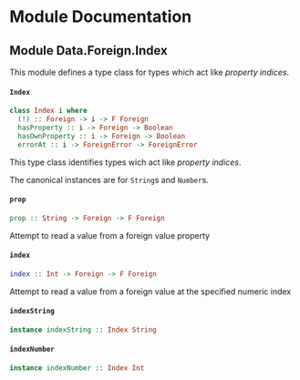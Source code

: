 # Module Documentation

## Module Data.Foreign.Index


This module defines a type class for types which act like
_property indices_.

#### `Index`

``` purescript
class Index i where
  (!) :: Foreign -> i -> F Foreign
  hasProperty :: i -> Foreign -> Boolean
  hasOwnProperty :: i -> Foreign -> Boolean
  errorAt :: i -> ForeignError -> ForeignError
```

This type class identifies types wich act like _property indices_.

The canonical instances are for `String`s and `Number`s.

#### `prop`

``` purescript
prop :: String -> Foreign -> F Foreign
```

Attempt to read a value from a foreign value property

#### `index`

``` purescript
index :: Int -> Foreign -> F Foreign
```

Attempt to read a value from a foreign value at the specified numeric index

#### `indexString`

``` purescript
instance indexString :: Index String
```


#### `indexNumber`

``` purescript
instance indexNumber :: Index Int
```




